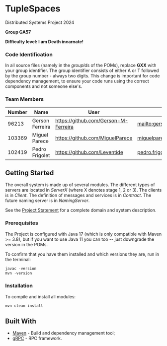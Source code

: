 # TupleSpaces

Distributed Systems Project 2024
 
**Group GA57**

**Difficulty level: I am Death incarnate!**


### Code Identification

In all source files (namely in the *groupId*s of the POMs), replace __GXX__ with your group identifier. The group
identifier consists of either A or T followed by the group number - always two digits. This change is important for 
code dependency management, to ensure your code runs using the correct components and not someone else's.

### Team Members

| Number | Name              | User                             | Email                               |
|--------|-------------------|----------------------------------|-------------------------------------|
| 96213  | Gerson Ferreira | <https://github.com/Gerson-M-Ferreira>   | <mailto:gerson.ferreira@tecnico.ulisboa.pt>   |
| 103369  | Miguel Parece  | <https://github.com/MiguelParece>     | <miguelparece@tecnico.ulisboa.pt>     |
| 102419  | Pedro Frigolet     | <https://github.com/Leventide> | <pedro.frigolet@tecnico.ulisboa.pt> |

## Getting Started

The overall system is made up of several modules. The different types of servers are located in _ServerX_ (where X denotes stage 1, 2 or 3). 
The clients is in _Client_.
The definition of messages and services is in _Contract_. The future naming server
is in _NamingServer_.

See the [Project Statement](https://github.com/tecnico-distsys/TupleSpaces) for a complete domain and system description.

### Prerequisites

The Project is configured with Java 17 (which is only compatible with Maven >= 3.8), but if you want to use Java 11 you
can too -- just downgrade the version in the POMs.

To confirm that you have them installed and which versions they are, run in the terminal:

```s
javac -version
mvn -version
```

### Installation

To compile and install all modules:

```s
mvn clean install
```

## Built With

* [Maven](https://maven.apache.org/) - Build and dependency management tool;
* [gRPC](https://grpc.io/) - RPC framework.
